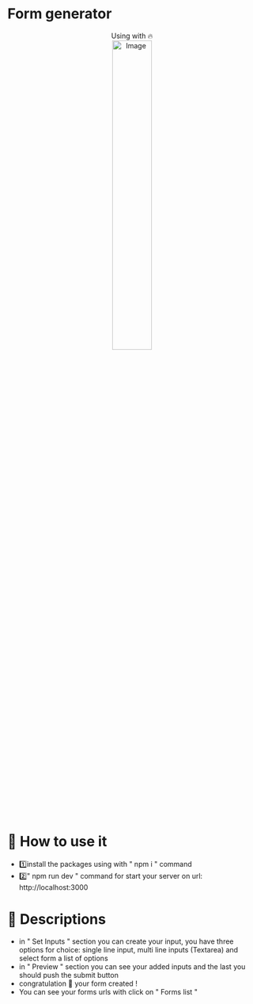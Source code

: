# Form generator
<p align='center'>
Using with 🔥 <br />
<img alt='Image' src='https://angel-resume.netlify.app/nextjs-cover.webp' width='40%' align='center'/>
</p>

<h1>📜 How to use it</h1>
<ul>
<li>1️⃣install the packages using with " npm i " command</li>
<li>2️⃣" npm run dev " command for start your server on url: http://localhost:3000</li>
</ul>

<h1>📗 Descriptions</h1>
<ul>
<li>in " Set Inputs " section you can create your input, you have three options for choice: single line input, multi line inputs (Textarea) and select form a list of options</li>
<li>in " Preview " section you can see your added inputs and the last you should push the submit button</li>
<li>congratulation 🎉 your form created !</li>
<li>You can see your forms urls with click on " Forms list "</li>
</ul>
